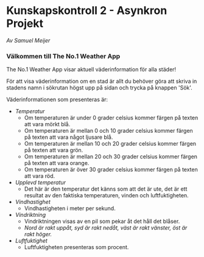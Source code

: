 # Kunskapskontroll 2 - Asynkron Projekt
_Av Samuel Meijer_

### **Välkommen till The No.1 Weather App**
The No.1 Weather App visar aktuell väderinformation för alla städer!

För att visa väderinformation om en stad är allt du behöver göra att skriva in stadens namn i sökrutan högst upp på sidan och trycka på knappen 'Sök'.

Väderinformationen som presenteras är:
 - _Temperatur_
    - Om temperaturen är under 0 grader celsius kommer färgen på texten att vara mörkt blå.
    - Om temperaturen är mellan 0 och 10 grader celsius kommer färgen på texten att vara något ljusare blå.
    - Om temperaturen är mellan 10 och 20 grader celsius kommer färgen på texten att vara grön.
    - Om temperaturen är mellan 20 och 30 grader celsius kommer färgen på texten att vara orange.
    - Om temperaturen är över 30 grader celsius kommer färgen på texten att vara röd.
- _Upplevd temperatur_
    - Det här är den temperatur det känns som att det är ute, det är ett resultat av den faktiska temperaturen, vinden och luftfuktigheten.
- _Vindhastighet_
    - Vindhastigheten i meter per sekund.
- _Vindriktning_
    - Vindriktningen visas av en pil som pekar åt det håll det blåser.
    - _Nord är rakt uppåt, syd är rakt nedåt, väst är rakt vänster, öst är rakt höger._
- _Luftfuktighet_
    - Luftfuktigheten presenteras som procent.